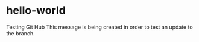 # hello-world
Testing Git Hub
This message is being created in order to test an update to the branch.
